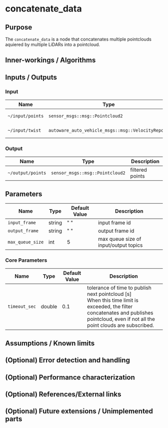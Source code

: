 # concatenate_data

## Purpose

The `concatenate_data` is a node that concatenates multiple pointclouds aquiered by multiple LiDARs into a pointcloud.

## Inner-workings / Algorithms

## Inputs / Outputs

### Input

| Name             | Type                                              | Description      |
| ---------------- | ------------------------------------------------- | ---------------- |
| `~/input/points` | `sensor_msgs::msg::Pointcloud2`                   | reference points |
| `~/input/twist`  | `autoware_auto_vehicle_msgs::msg::VelocityReport` | vehicle velocity |

### Output

| Name              | Type                            | Description     |
| ----------------- | ------------------------------- | --------------- |
| `~/output/points` | `sensor_msgs::msg::Pointcloud2` | filtered points |

## Parameters

| Name             | Type   | Default Value | Description                           |
| ---------------- | ------ | ------------- | ------------------------------------- |
| `input_frame`    | string | " "           | input frame id                        |
| `output_frame`   | string | " "           | output frame id                       |
| `max_queue_size` | int    | 5             | max queue size of input/output topics |

### Core Parameters

| Name          | Type   | Default Value | Description                                                                                                                                                                              |
| ------------- | ------ | ------------- | ---------------------------------------------------------------------------------------------------------------------------------------------------------------------------------------- |
| `timeout_sec` | double | 0.1           | tolerance of time to publish next pointcloud [s]<br>When this time limit is exceeded, the filter concatenates and publishes pointcloud, even if not all the point clouds are subscribed. |

## Assumptions / Known limits

## (Optional) Error detection and handling

## (Optional) Performance characterization

## (Optional) References/External links

## (Optional) Future extensions / Unimplemented parts
